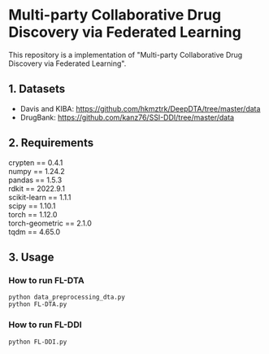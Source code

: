 # Multi-party Collaborative Drug Discovery via Federated Learning

This repository is a implementation of "Multi-party Collaborative Drug Discovery via Federated Learning".

## 1. Datasets

- Davis and KIBA: https://github.com/hkmztrk/DeepDTA/tree/master/data
- DrugBank: https://github.com/kanz76/SSI-DDI/tree/master/data

## 2. Requirements

crypten == 0.4.1  
numpy == 1.24.2  
pandas == 1.5.3  
rdkit == 2022.9.1  
scikit-learn == 1.1.1  
scipy == 1.10.1  
torch == 1.12.0  
torch-geometric == 2.1.0  
tqdm == 4.65.0  

## 3. Usage

### How to run FL-DTA
```
python data_preprocessing_dta.py
python FL-DTA.py
```

### How to run FL-DDI
```
python FL-DDI.py
```
